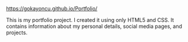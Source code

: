 https://gokayoncu.github.io/Portfolio/


This is my portfolio project. I created it using only HTML5 and CSS. It contains information about my personal details, social media pages, and projects.
